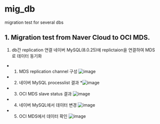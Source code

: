 # mig_db
migration test for several dbs

## 1. Migration test from Naver Cloud to OCI MDS.
1. db간 replication 연결
네이버 MySQL(8.0.25)에 replictaion을 연결하여 MDS로 데이터 동기화
* 1) MDS replication channel 구성
![image](https://github.com/khkwon01/mig_db/assets/8789421/32acd5af-e255-4c1b-82a9-1ad837fc3bfe)
* 2) 네이버 MySQL processlist 결과
*![image](https://github.com/khkwon01/mig_db/assets/8789421/fa72b375-2a2c-4ac2-867f-2974670dc143)
* 3) OCI MDS slave status 결과
![image](https://github.com/khkwon01/mig_db/assets/8789421/364201c4-da1a-4262-ae3e-e129f74ae4e3)
* 4) 네이버 MySQL에서 데이터 변경
![image](https://github.com/khkwon01/mig_db/assets/8789421/1e02e262-c335-466a-aed0-809e312c5287)
* 5) OCI MDS에서 데이터 확인
![image](https://github.com/khkwon01/mig_db/assets/8789421/c1f53a8a-5cef-4202-bd0f-379549109297)

